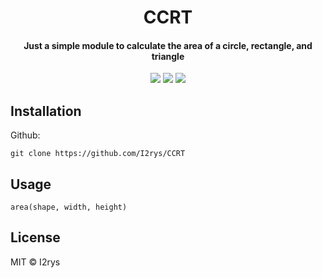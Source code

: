 
<h1 align="center">CCRT</h1>
<h4 align="center">Just a simple module to calculate the area of a circle, rectangle, and triangle</h4>
<p align="center">
	<a href="https://github.com/I2rys/CCRT/blob/main/LICENSE"><img src="https://img.shields.io/github/license/I2rys/CCRT?style=flat-square"></img></a>
	<a href="https://github.com/I2rys/CCRT/issues"><img src="https://img.shields.io/github/issues/I2rys/CCRT.svg"></img></a>
	<a href="https://nodejs.org/"><img src="https://img.shields.io/badge/-Nodejs-green?style=flat-square&logo=Node.js"></img></a>
</p>


## Installation
Github:

    git clone https://github.com/I2rys/CCRT

## Usage
```
area(shape, width, height)
```

## License
MIT © I2rys
